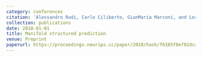 ```yaml
---
category: conferences
citation: 'Alessandro Rudi, Carlo Ciliberto, GianMaria Marconi, and Lorenzo Rosasco. "Manifold structured prediction", 2018.'
collection: publications
date: 2018-01-01
title: Manifold structured prediction
venue: Preprint
paperurl: https://proceedings.neurips.cc/paper/2018/hash/f6185f0ef02dcaec414a3171cd01c697-Abstract.html
---
```


